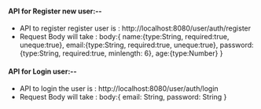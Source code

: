 #### API for Register new user:--

- API to register register user is : http://localhost:8080/user/auth/register
- Request Body will take :
  body:{
  name:{type:String, required:true, uneque:true},
  email:{type:String, required:true, uneque:true},
  password:{type:String, required:true, minlength: 6},
  age:{type:Number}
  }

#### API for Login user:--

- API to login the user is : http://localhost:8080/user/auth/login
- Request Body will take :
  body:{
  email: String,
  password: String
  }
